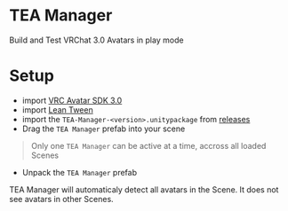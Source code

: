 # TEA Manager
Build and Test VRChat 3.0 Avatars in play mode

# Setup
- import [VRC Avatar SDK 3.0]()
- import [Lean Tween]()
- import the `TEA-Manager-<version>.unitypackage` from [releases]()
- Drag the `TEA Manager` prefab into your scene

> Only one `TEA Manager` can be active at a time, accross all loaded Scenes

- Unpack the `TEA Manager` prefab

TEA Manager will automaticaly detect all avatars in the Scene. It does not see avatars in other Scenes.
